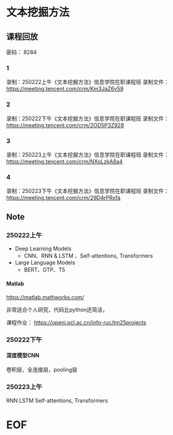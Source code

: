 # 文本挖掘方法

## 课程回放

密码： 8284

### 1
录制：250222上午《文本挖掘方法》信息学院在职课程班
录制文件：https://meeting.tencent.com/crm/Km3JaZ6v59

### 2
录制：250222下午《文本挖掘方法》信息学院在职课程班
录制文件：https://meeting.tencent.com/crm/2OD5P3Z928

### 3
录制：250223上午《文本挖掘方法》信息学院在职课程班
录制文件：https://meeting.tencent.com/crm/NXoLzkA8a4

### 4
录制：250223下午《文本挖掘方法》信息学院在职课程班
录制文件：https://meeting.tencent.com/crm/29D4rPRxfa


## Note

### 250222上午

- Deep Learning Models 
    - CNN、RNN & LSTM 、Self-attentions, Transformers
- Large Language Models
    - BERT、GTP、T5
 



#### Matlab
https://matlab.mathworks.com/

非常适合个人研究，代码比python还简洁，


课程作业：
https://openi.pcl.ac.cn/info-ruc/tm25projects



### 250222下午

#### 深度模型CNN 

卷积层，全连接层，pooling层


### 250223上午

RNN LSTM  Self-attentions, Transformers

# EOF
